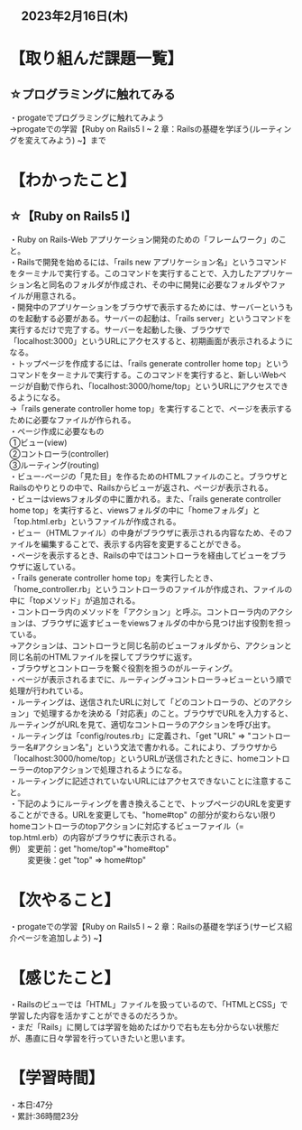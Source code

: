 ## 　2023年2月16日(木)
# 【取り組んだ課題一覧】
## ☆プログラミングに触れてみる
・progateでプログラミングに触れてみよう  
→progateでの学習【Ruby on Rails5 I ~  2 章：Railsの基礎を学ぼう(ルーティングを変えてみよう) ~】まで
# 【わかったこと】
## ☆【Ruby on Rails5 I】
・Ruby on Rails-Web アプリケーション開発のための「フレームワーク」のこと。  
・Railsで開発を始めるには、「rails new アプリケーション名」というコマンドをターミナルで実行する。このコマンドを実行することで、入力したアプリケーション名と同名のフォルダが作成され、その中に開発に必要なフォルダやファイルが用意される。  
・開発中のアプリケーションをブラウザで表示するためには、サーバーというものを起動する必要がある。サーバーの起動は、「rails server」というコマンドを実行するだけで完了する。サーバーを起動した後、ブラウザで「localhost:3000」というURLにアクセスすると、初期画面が表示されるようになる。  
・トップページを作成するには、「rails generate controller home top」というコマンドをターミナルで実行する。このコマンドを実行すると、新しいWebページが自動で作られ、「localhost:3000/home/top」というURLにアクセスできるようになる。  
→「rails generate controller home top」を実行することで、ページを表示するために必要なファイルが作られる。  
・ページ作成に必要なもの  
①ビュー(view)  
②コントローラ(controller)  
③ルーティング(routing)  
・ビュー-ページの「見た目」を作るためのHTMLファイルのこと。ブラウザとRailsのやりとりの中で、Railsからビューが返され、ページが表示される。  
・ビューはviewsフォルダの中に置かれる。また、「rails generate controller home top」を実行すると、viewsフォルダの中に「homeフォルダ」と「top.html.erb」というファイルが作成される。  
・ビュー（HTMLファイル）の中身がブラウザに表示される内容なため、そのファイルを編集することで、表示する内容を変更することができる。  
・ページを表示するとき、Railsの中ではコントローラを経由してビューをブラウザに返している。  
・「rails generate controller home top」を実行したとき、「home_controller.rb」というコントローラのファイルが作成され、ファイルの中に「topメソッド」が追加される。  
・コントローラ内のメソッドを「アクション」と呼ぶ。コントローラ内のアクションは、ブラウザに返すビューをviewsフォルダの中から見つけ出す役割を担っている。  
→アクションは、コントローラと同じ名前のビューフォルダから、アクションと同じ名前のHTMLファイルを探してブラウザに返す。  
・ブラウザとコントローラを繋ぐ役割を担うのがルーティング。  
・ページが表示されるまでに、ルーティング→コントローラ→ビューという順で処理が行われている。  
・ルーティングは、送信されたURLに対して「どのコントローラの、どのアクション」で処理するかを決める「対応表」のこと。ブラウザでURLを入力すると、ルーティングがURLを見て、適切なコントローラのアクションを呼び出す。  
・ルーティングは「config/routes.rb」に定義され、「get "URL" => "コントローラー名#アクション名"」という文法で書かれる。これにより、ブラウザから「localhost:3000/home/top」というURLが送信されたときに、homeコントローラーのtopアクションで処理されるようになる。  
・ルーティングに記述されていないURLにはアクセスできないことに注意すること。  
・下記のようにルーティングを書き換えることで、トップページのURLを変更することができる。URLを変更しても、"home#top" の部分が変わらない限りhomeコントローラのtopアクションに対応するビューファイル（= top.html.erb）の内容がブラウザに表示される。  
  例） 変更前：get "home/top"=>"home#top"  
  　　 変更後：get "top" => home#top"
# 【次やること】
・progateでの学習【Ruby on Rails5 I ~  2 章：Railsの基礎を学ぼう(サービス紹介ページを追加しよう) ~】
# 【感じたこと】
・Railsのビューでは「HTML」ファイルを扱っているので、「HTMLとCSS」で学習した内容を活かすことができるのだろうか。  
・まだ「Rails」に関しては学習を始めたばかりで右も左も分からない状態だが、愚直に日々学習を行っていきたいと思います。
# 【学習時間】
・本日:47分  
・累計:36時間23分
